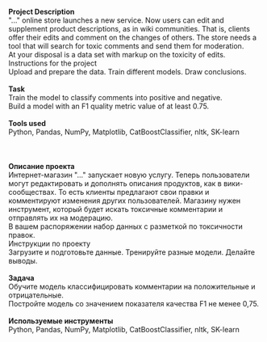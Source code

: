 **Project Description**\
"..." online store launches a new service. Now users can edit and supplement product descriptions, as in wiki communities. That is, clients offer their edits and comment on the changes of others. The store needs a tool that will search for toxic comments and send them for moderation.\
At your disposal is a data set with markup on the toxicity of edits.\
Instructions for the project\
Upload and prepare the data.
Train different models.
Draw conclusions.\
\
**Task**\
Train the model to classify comments into positive and negative.\
Build a model with an F1 quality metric value of at least 0.75.\
\
**Tools used**\
Python, Pandas, NumPy, Matplotlib, CatBoostClassifier, nltk, SK-learn\
\
\
\
**Описание проекта**\
Интернет-магазин "..." запускает новую услугу. Теперь пользователи могут редактировать и дополнять описания продуктов, как в вики-сообществах. То есть клиенты предлагают свои правки и комментируют изменения других пользователей. Магазину нужен инструмент, который будет искать токсичные комментарии и отправлять их на модерацию.\
В вашем распоряжении набор данных с разметкой по токсичности правок.\
Инструкции по проекту\
Загрузите и подготовьте данные.
Тренируйте разные модели.
Делайте выводы.\
\
**Задача**\
Обучите модель классифицировать комментарии на положительные и отрицательные.\
Постройте модель со значением показателя качества F1 не менее 0,75.\
\
**Используемые инструменты**\
Python, Pandas, NumPy, Matplotlib, CatBoostClassifier, nltk, SK-learn
